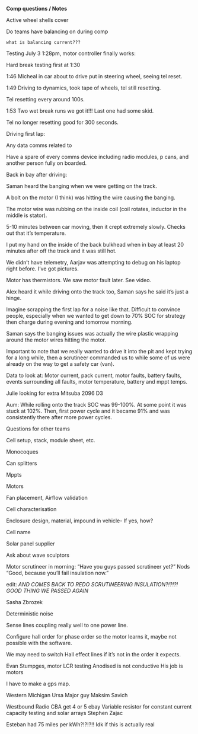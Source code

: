 **Comp questions / Notes**

Active wheel shells cover

Do teams have balancing on during comp

    what is balancing current???


Testing July 3 1:28pm, motor controller finally works:

Hard break testing first at 1:30

1:46
Micheal in car about to drive put in steering wheel, seeing tel reset.

1:49
Driving to dynamics, took tape of wheels, tel still resetting.

Tel resetting every around 100s.

1:53
Two wet break runs we got it!!! Last one had some skid.

Tel no longer resetting good for 300 seconds.

Driving first lap:

Any data comms related to 

Have a spare of every comms device including radio modules, p cans, and another person fully on boarded.

Back in bay after driving:

Saman heard the banging when we were getting on the track.

A bolt on the motor (I think) was hitting the wire causing the banging.

The motor wire was rubbing on the inside coil (coil rotates, inductor in the middle is stator).

5-10 minutes between car moving, then it crept extremely slowly. Checks out that it’s temperature.

I put my hand on the inside of the back bulkhead when in bay at least 20 minutes after  off the track and it was still hot.

We didn’t have telemetry, Aarjav was attempting to debug on his laptop right before. I’ve got pictures.

Motor has thermistors. We saw motor fault later. See video.

Alex heard it while driving onto the track too, Saman says he said it’s just a hinge.

Imagine scrapping the first lap for a noise like that. Difficult to convince people, especially when we wanted to get down to 70% SOC for strategy then charge during evening and tomorrow morning.

Saman says the banging issues was actually the wire plastic wrapping around the motor wires hitting the motor.

Important to note that we really wanted to drive it into the pit and kept trying for a long while, then a scrutineer commanded us to while some of us were already on the way to get a safety car (van).

Data to look at:
Motor current, pack current, motor faults, battery faults, events surrounding all faults, motor temperature, battery and mppt temps.

Julie looking for extra Mitsuba 2096 D3

Aum:
While rolling onto the track SOC was 99-100%. At some point it was stuck at 102%. Then, first power cycle and it became 91% and was consistently there after more power cycles.

Questions for other teams

Cell setup, stack, module sheet, etc.

Monocoques

Can splitters

Mppts

Motors

Fan placement, Airflow validation

Cell characterisation

Enclosure design, material, impound in vehicle- If yes, how?

Cell name

Solar panel supplier

Ask about wave sculptors









Motor scrutineer in morning:
“Have you guys passed scrutineer yet?”
Nods
“Good, because you’ll fail insulation now.”

edit:
*AND COMES BACK TO REDO SCRUTINEERING INSULATION?!?!?! GOOD THING WE PASSED AGAIN*

Sasha Zbrozek

Deterministic noise

Sense lines coupling really well to one power line.

Configure hall order for phase order so the motor learns it, maybe not possible with the software.

We may need to switch Hall effect lines if it’s not in the order it expects.

Evan Stumpges, motor LCR testing 
Anodised is not conductive
His job is motors

I have to make a gps map.

Western Michigan Ursa Major guy
Maksim Savich

Westbound Radio CBA get 4 or 5 ebay 
Variable resistor for constant current capacity testing and solar arrays
Stephen Zajac

Esteban had 75 miles per kWh?!?!?!! Idk if this is actually real